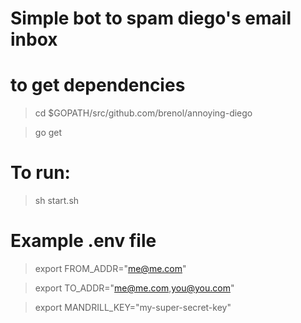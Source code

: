 # Simple bot to spam diego's email inbox

# to get dependencies
>cd $GOPATH/src/github.com/brenol/annoying-diego

>go get

# To run:
> sh start.sh

# Example .env file

> export FROM_ADDR="me@me.com"

> export TO_ADDR="me@me.com,you@you.com"

> export MANDRILL_KEY="my-super-secret-key"
